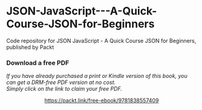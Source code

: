 # JSON-JavaScript---A-Quick-Course-JSON-for-Beginners
Code repository for JSON JavaScript - A Quick Course JSON for Beginners, published by Packt
### Download a free PDF

 <i>If you have already purchased a print or Kindle version of this book, you can get a DRM-free PDF version at no cost.<br>Simply click on the link to claim your free PDF.</i>
<p align="center"> <a href="https://packt.link/free-ebook/9781838557409">https://packt.link/free-ebook/9781838557409 </a> </p>